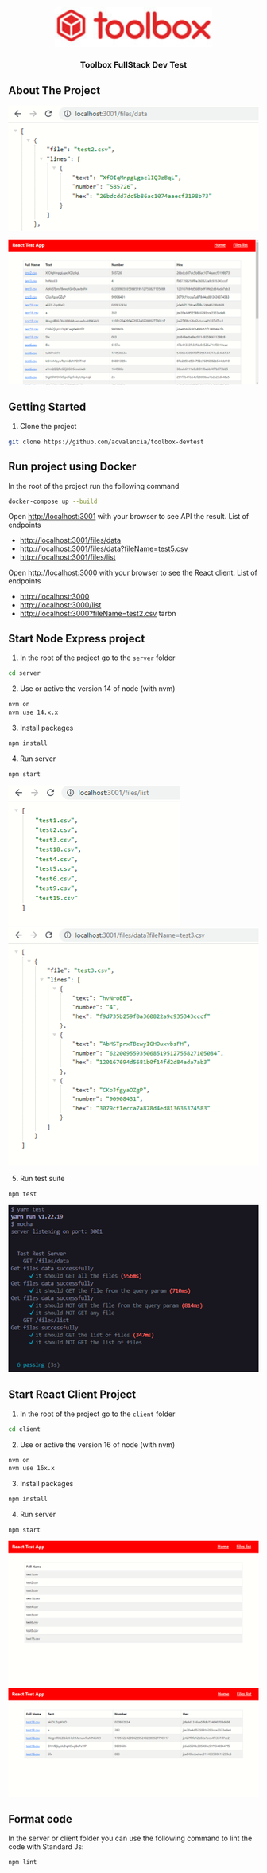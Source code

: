 <!-- PROJECT LOGO -->
<br />
<div align="center">
  <a href="https://github.com/acvalencia/toolbox-devtest">
    <img src="images/logo.jpg" alt="Logo" height="80">
  </a>
  <h3 align="center">Toolbox FullStack Dev Test</h3>
</div>

## About The Project

[![Product Name Screen Shot][product-screenshot1]](https://github.com/acvalencia/toolbox-devtest)

[![Product Name Screen Shot][product-screenshot4]](https://github.com/acvalencia/toolbox-devtest)

## Getting Started

1. Clone the project

```bash
git clone https://github.com/acvalencia/toolbox-devtest
```

## Run project using Docker

In the root of the project run the following command

```bash
docker-compose up --build
```

Open [http://localhost:3001](http://localhost:3001) with your browser to see API the result. List of endpoints

* [http://localhost:3001/files/data](http://localhost:3001/files/data)
* [http://localhost:3001/files/data?fileName=test5.csv](http://localhost:3001/files/data?fileName=test5.csv)
* [http://localhost:3001/files/list](http://localhost:3001/files/list)

Open [http://localhost:3000](http://localhost:3000) with your browser to see the React client. List of endpoints

* [http://localhost:3000](http://localhost:3000)
* [http://localhost:3000/list](http://localhost:3000/list)
* [http://localhost:3000?fileName=test2.csv](http://localhost:3000?fileName=test2.csv)
tarbn
## Start Node Express project

1. In the root of the project go to the ``server`` folder

```bash
cd server
```

2. Use or active the version 14 of node (with nvm)

```bash
nvm on
nvm use 14.x.x
```

3. Install packages
```bash
npm install
```

4. Run server
```bash
npm start
```
[![Product Name Screen Shot][product-screenshot2]](https://github.com/acvalencia/toolbox-devtest)
[![Product Name Screen Shot][product-screenshot3]](https://github.com/acvalencia/toolbox-devtest)

5. Run test suite

```bash
npm test
```
[![Product Name Screen Shot][product-screenshot7]](https://github.com/acvalencia/toolbox-devtest)

## Start React Client Project

1. In the root of the project go to the ``client`` folder

```bash
cd client
```

2. Use or active the version 16 of node (with nvm)

```bash
nvm on
nvm use 16x.x
```

3. Install packages
```bash
npm install
```

4. Run server
```bash
npm start
```
[![Product Name Screen Shot][product-screenshot5]](https://github.com/acvalencia/toolbox-devtest)
[![Product Name Screen Shot][product-screenshot6]](https://github.com/acvalencia/toolbox-devtest)

## Format code

In the server or client folder you can use the following command to lint the code with Standard Js:
```
npm lint
```

[product-screenshot1]: images/1.PNG
[product-screenshot2]: images/2.PNG
[product-screenshot3]: images/3.PNG
[product-screenshot4]: images/4.PNG
[product-screenshot5]: images/5.PNG
[product-screenshot6]: images/6.PNG
[product-screenshot7]: images/7.PNG

